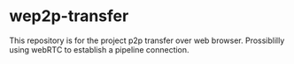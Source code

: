 # wep2p-transfer
This repository is for the project p2p transfer over web browser. Prossiblilly using webRTC to establish a pipeline connection.
